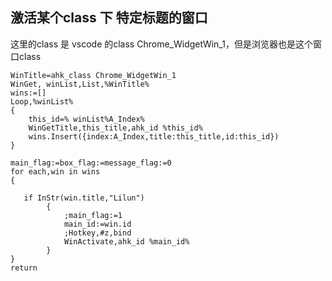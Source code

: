 
## 激活某个class 下 特定标题的窗口

这里的class 是 vscode 的class Chrome_WidgetWin_1，但是浏览器也是这个窗口class

```
WinTitle=ahk_class Chrome_WidgetWin_1
WinGet, winList,List,%WinTitle%
wins:=[]
Loop,%winList%
{
    this_id=% winList%A_Index%
    WinGetTitle,this_title,ahk_id %this_id%
    wins.Insert({index:A_Index,title:this_title,id:this_id})
}

main_flag:=box_flag:=message_flag:=0
for each,win in wins
{

   if InStr(win.title,"Lilun")
		{
			;main_flag:=1
			main_id:=win.id
			;Hotkey,#z,bind
            WinActivate,ahk_id %main_id%
		}
}
return

```